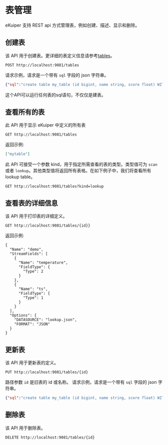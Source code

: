 # 表管理

eKuiper 支持 REST api 方式管理表，例如创建、描述、显示和删除。

## 创建表

该 API 用于创建表。更详细的表定义信息请参考[tables](../../sqls/tables.md)。
```shell
POST http://localhost:9081/tables
```

请求示例，请求是一个带有 `sql` 字段的 json 字符串。
```json
{"sql":"create table my_table (id bigint, name string, score float) WITH ( datasource = \"lookup.json\", FORMAT = \"json\", KEY = \"id\")"}
```
这个API可以运行任何表的sql语句，不仅仅是建表。

## 查看所有的表

此 API 用于显示 eKuiper 中定义的所有表
```shell
GET http://localhost:9081/tables
```

返回示例:
```json
["mytable"]
```

此 API 可接受一个参数 kind，用于指定所需查看的表的类型。类型值可为 `scan` 或者 `lookup`。其他类型值将返回所有表格。在如下例子中，我们将查看所有 lookup table。

```shell
GET http://localhost:9081/tables?kind=lookup
```

## 查看表的详细信息

该 API 用于打印表的详细定义。
```shell
GET http://localhost:9081/tables/{id}}
```

返回示例:
```shell
{
  "Name": "demo",
  "StreamFields": [
    {
      "Name": "temperature",
      "FieldType": {
        "Type": 2
      }
    },
    {
      "Name": "ts",
      "FieldType": {
        "Type": 1
      }
    }
  ],
  "Options": {
    "DATASOURCE": "lookup.json",
    "FORMAT": "JSON"
  }
}
```

## 更新表

该 API 用于更新表的定义。
```shell
PUT http://localhost:9081/tables/{id}
```

路径参数 `id` 是旧表的 id 或名称。
请求示例，请求是一个带有 `sql` 字段的 json 字符串。
```json
{"sql":"create table my_table (id bigint, name string, score float) WITH ( datasource = \"topic/temperature\", FORMAT = \"json\", KEY = \"id\")"}
```

## 删除表

该 API 用于删除表。
```shell
DELETE http://localhost:9081/tables/{id}
```

